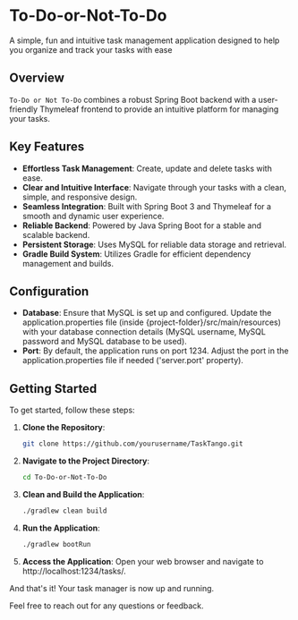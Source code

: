# To-Do-or-Not-To-Do
A simple, fun and intuitive task management application designed to help you organize and track your tasks with ease

## Overview
`To-Do or Not To-Do` combines a robust Spring Boot backend with a user-friendly Thymeleaf frontend to provide an intuitive platform for managing your tasks.

## Key Features
* __Effortless Task Management__: Create, update and delete tasks with ease.
* __Clear and Intuitive Interface__: Navigate through your tasks with a clean, simple, and responsive design.
* __Seamless Integration__: Built with Spring Boot 3 and Thymeleaf for a smooth and dynamic user experience.
* __Reliable Backend__: Powered by Java Spring Boot for a stable and scalable backend.
* __Persistent Storage__: Uses MySQL for reliable data storage and retrieval.
* __Gradle Build System__: Utilizes Gradle for efficient dependency management and builds.

## Configuration
* __Database__: Ensure that MySQL is set up and configured. Update the application.properties file (inside {project-folder}/src/main/resources) with your database connection details (MySQL username, MySQL password and MySQL database to be used).
* __Port__: By default, the application runs on port 1234. Adjust the port in the application.properties file if needed ('server.port' property).

## Getting Started

To get started, follow these steps:

1. **Clone the Repository**:
   ```bash
   git clone https://github.com/yourusername/TaskTango.git

2. **Navigate to the Project Directory**:
   ```bash
   cd To-Do-or-Not-To-Do

3. **Clean and Build the Application**:
   ```bash
   ./gradlew clean build

4. **Run the Application**:
   ```bash
   ./gradlew bootRun

5. **Access the Application**: Open your web browser and navigate to http://localhost:1234/tasks/.

And that's it! Your task manager is now up and running.    

Feel free to reach out for any questions or feedback.
